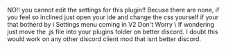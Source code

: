 NO!! you cannot edit the settings for this plugin!!
Becuse there are none, if you feel so inclined just open your ide and change the css yourself if your that botherd by i
Settings menu coming in V2 Don't Worry \ 
If wondering just move the .js file into your plugins folder on better discord. I doubt this would work on any other discord client mod that isnt better discord.

